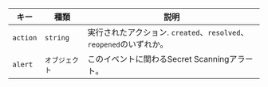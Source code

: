 | キー       | 種類       | 説明                                                |
| -------- | -------- | ------------------------------------------------- |
| `action` | `string` | 実行されたアクション. `created`、`resolved`、`reopened`のいずれか。 |
| `alert`  | `オブジェクト` | このイベントに関わるSecret Scanningアラート。                    |
